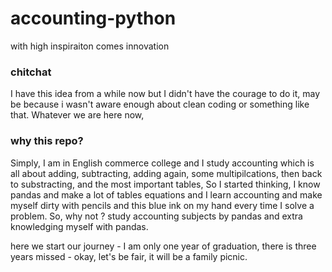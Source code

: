 # accounting-python
with high inspiraiton comes innovation

### chitchat
I have this idea from a while now but I didn't have the courage to do it,
may be because i wasn't aware enough about clean coding or something like that. 
Whatever we are here now, 

### why this repo?
Simply, I am in English commerce college and I study accounting which is all about adding, subtracting, adding again, some multipilcations, then back to substracting, and the most important tables, So I started thinking, I know pandas and make a lot of tables equations and I learn accounting and make myself dirty with pencils and this blue ink on my hand every time I solve a problem. So, why not ? study accounting subjects by pandas and extra knowledging myself with pandas.

here we start our journey - I am only one year of graduation, there is three years missed - okay, let's be fair, it will be a family picnic.
